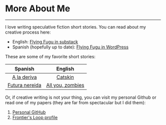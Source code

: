 # More About Me
---
I love writing speculative fiction short stories. You can read about my creative process here:

* English: [Flying Fugu in substack](https://flyingfugu.substack.com/)
* Spanish (hopefully up to date): [Flying Fugu in WordPress](https://libertadph.wordpress.com/)

These are some of my favorite short stories:

| Spanish           | English  |
|:-------------:| :-----:|
| [A la deriva](https://www.ingenieria.unam.mx/dcsyhfi/material_didactico/Literatura_Hispanoamericana_Contemporanea/Autores_Q/QUIROGA/A.pdf) | [Catskin](http://www.lightspeedmagazine.com/fiction/catskin/) |
| [Futura nereida](https://www.lashistorias.com.mx/index.php/archivo/futura-nereida/)      |  [All you, zombies](https://gist.github.com/defunkt/759182/ad44c6135d168ae54503a281bb7e1a24c6c2ea0c)  |


Or, if creative writing is not your thing, you can visit my personal Github or read one of my papers (they are far from spectacular but I did them):

1. [Personal GitHub](https://github.com/LiberPH)
2. [Frontier's Loop profile](https://loop.frontiersin.org/people/200142/overview)

